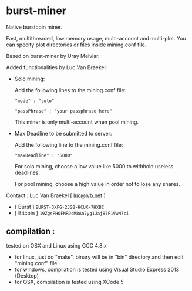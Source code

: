 burst-miner
===========

Native burstcoin miner.

Fast, multithreaded, low memory usage, multi-account and multi-plot.
You can specity plot directories or files inside mining.conf file.

Based on burst-miner by Uray Meiviar.

Added functionalities by Luc Van Braekel:

+ Solo mining:

	Add the following lines to the mining.conf file:

	`"mode" : "solo"`

	`"passPhrase" : "your passphrase here"`

	This miner is only multi-account when pool mining.

+ Max Deadline to be submitted to server:

	Add the following line to the mining.conf file:

	`"maxDeadline" : "5000"`

	For solo mining, choose a low value like 5000 to withhold useless deadlines.

	For pool mining, choose a high value in order not to lose any shares.

Contact : Luc Van Braekel [ luc@lvb.net ]

+ [ Burst   ] `BURST-3XFG-2JSB-HCUX-7HXBC`
+ [ Bitcoin ] `19ZgsPHQFNRDcM8An7yg1Jaj87F1VwN7ci`

## compilation :
tested on OSX and Linux using GCC 4.8.x

+ for linux, just do "make", binary will be in "bin" directory and then edit "mining.conf" file
+ for windows, compilation is tested using Visual Studio Express 2013 (Desktop)
+ for OSX, compilation is tested using XCode 5
